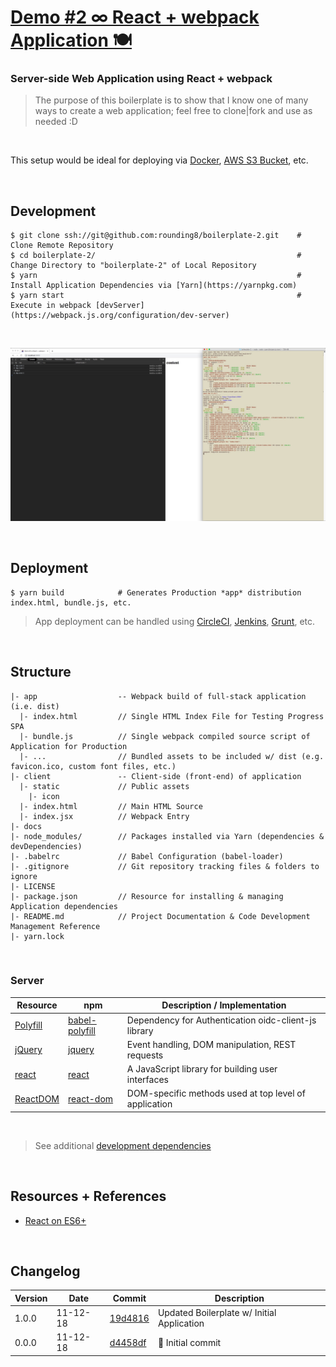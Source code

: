 
# [Demo #2 ∞ React + webpack Application 🍽](http://roundingeight.com//Demos/boilerplate-2/)

### Server-side Web Application using React + webpack

> The purpose of this boilerplate is to show that I know one of many ways to create a web application; feel free to clone|fork and use as needed :D

<br>

This setup would be ideal for deploying via [Docker](https://www.docker.com), [AWS S3 Bucket](https://aws.amazon.com/s3), etc.

<br>

## Development

```
$ git clone ssh://git@github.com:rounding8/boilerplate-2.git    # Clone Remote Repository
$ cd boilerplate-2/                                             # Change Directory to "boilerplate-2" of Local Repository
$ yarn                                                          # Install Application Dependencies via [Yarn](https://yarnpkg.com)
$ yarn start                                                    # Execute in webpack [devServer](https://webpack.js.org/configuration/dev-server)
```

<br>

![screenshot-1](https://github.com/rounding8/boilerplate-2/blob/master/docs/screenshot-1.jpg)

<br>

## Deployment

```
$ yarn build            # Generates Production *app* distribution index.html, bundle.js, etc.
```

> App deployment can be handled using [CircleCI](https://circleci.com), [Jenkins](https://jenkins.io), [Grunt](https://gruntjs.com), etc.

<br>

## Structure

```
|- app                  -- Webpack build of full-stack application (i.e. dist)
  |- index.html         // Single HTML Index File for Testing Progress SPA
  |- bundle.js          // Single webpack compiled source script of Application for Production
  |- ...                // Bundled assets to be included w/ dist (e.g. favicon.ico, custom font files, etc.)
|- client               -- Client-side (front-end) of application
  |- static             // Public assets
    |- icon
  |- index.html         // Main HTML Source
  |- index.jsx          // Webpack Entry
|- docs
|- node_modules/        // Packages installed via Yarn (dependencies & devDependencies)
|- .babelrc             // Babel Configuration (babel-loader)
|- .gitignore           // Git repository tracking files & folders to ignore
|- LICENSE
|- package.json         // Resource for installing & managing Application dependencies
|- README.md            // Project Documentation & Code Development Management Reference
|- yarn.lock
```

<br>

### Server

| Resource                                            | npm                                                            | Description / Implementation                          |
|-----------------------------------------------------|----------------------------------------------------------------|-------------------------------------------------------|
| [Polyfill](https://babeljs.io/docs/usage/polyfill)  | [babel-polyfill](https://www.npmjs.com/package/babel-polyfill) | Dependency for Authentication oidc-client-js library  |
| [jQuery](https://jquery.com)                        | [jquery](https://www.npmjs.com/package/jquery)                 | Event handling, DOM manipulation, REST requests       |
| [react](https://reactjs.org)                        | [react](https://www.npmjs.com/package/react)                   | A JavaScript library for building user interfaces     |
| [ReactDOM](https://reactjs.org/docs/react-dom.html) | [react-dom](https://www.npmjs.com/package/react-dom)           | DOM-specific methods used at top level of application |

<br>

> See additional [development dependencies](https://github.com/rounding8/boilerplate-2/blob/master/package.json#L22-L32)

<br>

## Resources + References

* [React on ES6+](https://babeljs.io/blog/2015/06/07/react-on-es6-plus)

<br>

## Changelog

| Version | Date     | Commit                                                                                                | Description |
|---------|----------|-------------------------------------------------------------------------------------------------------|-------------|
| 1.0.0   | 11-12-18 | [19d4816](https://github.com/rounding8/boilerplate-2/commit/2c59de8d132f2c26dca35913820c70218360e82b) | Updated Boilerplate w/ Initial Application |
| 0.0.0   | 11-12-18 | [d4458df](https://github.com/rounding8/boilerplate-2/commit/d4458dff80db7f09a930f74fc58d63cc8a11ff2d) | 🎉  Initial commit |
